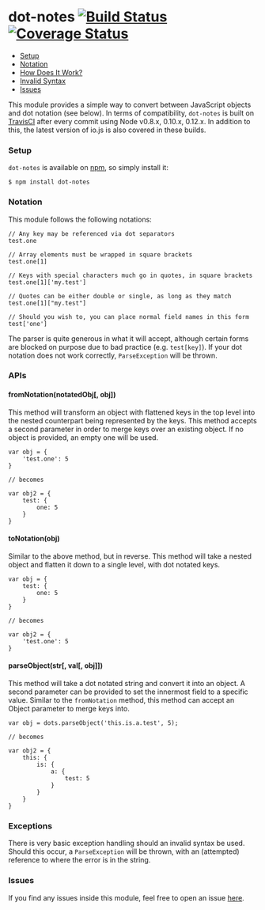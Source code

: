 dot-notes [![Build Status](https://travis-ci.org/iwhitfield/dot-notes.svg?branch=master)](https://travis-ci.org/iwhitfield/dot-notes) [![Coverage Status](https://coveralls.io/repos/iwhitfield/dot-notes/badge.png)](https://coveralls.io/r/iwhitfield/dot-notes)
=========

- [Setup](#setup)
- [Notation](#notation)
- [How Does It Work?](#apis)
- [Invalid Syntax](#exceptions)
- [Issues](#issues)

This module provides a simple way to convert between JavaScript objects and dot notation (see below). In terms of compatibility, `dot-notes` is built on [TravisCI](https://travis-ci.org/iwhitfield/dot-notes) after every commit using Node v0.8.x, 0.10.x, 0.12.x. In addition to this, the latest version of io.js is also covered in these builds.

### Setup ###

`dot-notes` is available on [npm](https://www.npmjs.com/package/dot-notes), so simply install it:

```
$ npm install dot-notes
```

### Notation ###

This module follows the following notations:

```
// Any key may be referenced via dot separators
test.one

// Array elements must be wrapped in square brackets
test.one[1]

// Keys with special characters much go in quotes, in square brackets
test.one[1]['my.test']

// Quotes can be either double or single, as long as they match
test.one[1]["my.test"]

// Should you wish to, you can place normal field names in this form
test['one']
```

The parser is quite generous in what it will accept, although certain forms are blocked on purpose due to bad practice (e.g. `test[key]`). If your dot notation does not work correctly, `ParseException` will be thrown.

### APIs ###

#### fromNotation(notatedObj[, obj]) ####

This method will transform an object with flattened keys in the top level into the nested counterpart being represented by the keys. This method accepts a second parameter in order to merge keys over an existing object. If no object is provided, an empty one will be used.

```
var obj = {
    'test.one': 5
}

// becomes

var obj2 = {
    test: {
        one: 5
    }
}
```

#### toNotation(obj) ####

Similar to the above method, but in reverse. This method will take a nested object and flatten it down to a single level, with dot notated keys.

```
var obj = {
    test: {
        one: 5
    }
}

// becomes

var obj2 = {
    'test.one': 5
}
```

#### parseObject(str[, val[, obj]]) ####

This method will take a dot notated string and convert it into an object. A second parameter can be provided to set the innermost field to a specific value. Similar to the `fromNotation` method, this method can accept an Object parameter to merge keys into.

```
var obj = dots.parseObject('this.is.a.test', 5);

// becomes

var obj2 = {
    this: {
        is: {
            a: {
                test: 5
            }
        }
    }
}
```

### Exceptions ###

There is very basic exception handling should an invalid syntax be used. Should this occur, a `ParseException` will be thrown, with an (attempted) reference to where the error is in the string.

### Issues ###

If you find any issues inside this module, feel free to open an issue [here](https://github.com/iwhitfield/dot-notes/issues "dot-notes Issues").